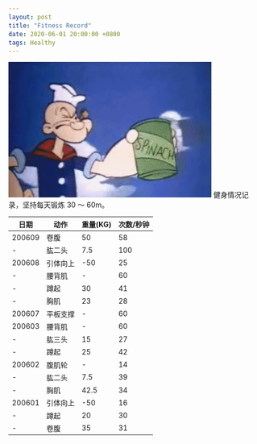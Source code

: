 ```yaml
---
layout: post
title: "Fitness Record"
date: 2020-06-01 20:00:00 +0800
tags: Healthy
---
```


![Fitness](/assets/images/2020-06-01-Fitness_Record_1.gif)
健身情况记录，坚持每天锻炼 30 ～ 60m。

| 日期   | 动作     | 重量(KG) | 次数/秒钟 |
| ------ | -------- | -------- | --------- |
|200609|卷腹|50|58|
|-|肱二头|7.5|100|
| 200608 | 引体向上 | -50      | 25        |
| -      | 腰背肌   | -        | 60        |
| -      | 蹲起     | 30       | 41        |
| -      | 胸肌     | 23       | 28        |
| 200607 | 平板支撑 | -        | 60        |
| 200603 | 腰背肌   | -        | 60        |
| -      | 肱三头   | 15       | 27        |
| -      | 蹲起     | 25       | 42        |
| 200602 | 腹肌轮   | -        | 14        |
| -      | 肱二头   | 7.5      | 39        |
| -      | 胸肌     | 42.5     | 34        |
| 200601 | 引体向上 | -50      | 16        |
| -      | 蹲起     | 20       | 30        |
| -      | 卷腹     | 35       | 31        |
